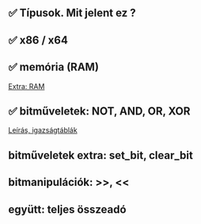 ## ✅ Típusok. Mit jelent ez ?
## ✅ x86 / x64
## ✅ memória (RAM)
[Extra: RAM](https://en.wikipedia.org/wiki/Random-access_memory)
## ✅ bitműveletek: NOT, AND, OR, XOR
[Leírás, igazságtáblák](https://en.wikipedia.org/wiki/Bitwise_operation)
## bitműveletek extra: set_bit, clear_bit
## bitmanipulációk: >>, <<
## együtt: teljes összeadó
